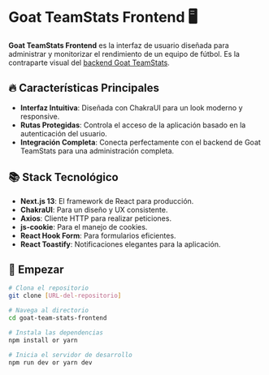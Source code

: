 # Goat TeamStats Frontend 🖥️

**Goat TeamStats Frontend** es la interfaz de usuario diseñada para administrar y monitorizar el rendimiento de un equipo de fútbol. Es la contraparte visual del [backend Goat TeamStats](https://github.com/tu-usuario/goat-team-stats-backend).

## 🔥 Características Principales

- **Interfaz Intuitiva**: Diseñada con ChakraUI para un look moderno y responsive.
- **Rutas Protegidas**: Controla el acceso de la aplicación basado en la autenticación del usuario.
- **Integración Completa**: Conecta perfectamente con el backend de Goat TeamStats para una administración completa.

## 📚 Stack Tecnológico

- **Next.js 13**: El framework de React para producción.
- **ChakraUI**: Para un diseño y UX consistente.
- **Axios**: Cliente HTTP para realizar peticiones.
- **js-cookie**: Para el manejo de cookies.
- **React Hook Form**: Para formularios eficientes.
- **React Toastify**: Notificaciones elegantes para la aplicación.

## 🚀 Empezar

```bash
# Clona el repositorio
git clone [URL-del-repositorio]

# Navega al directorio
cd goat-team-stats-frontend

# Instala las dependencias
npm install or yarn

# Inicia el servidor de desarrollo
npm run dev or yarn dev
```

